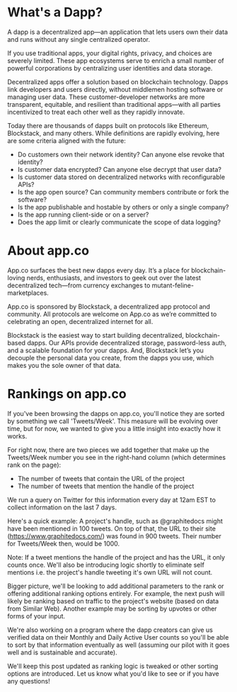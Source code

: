# What's a Dapp?

A dapp is a decentralized app—an application that lets users own their data and runs without any single centralized operator.

If you use traditional apps, your digital rights, privacy, and choices are severely limited. These app ecosystems serve to enrich a small number of powerful corporations by centralizing user identities and data storage.

Decentralized apps offer a solution based on blockchain technology. Dapps link developers and users directly, without middlemen hosting software or managing user data. These customer-developer networks are more transparent, equitable, and resilient than traditional apps—with all parties incentivized to treat each other well as they rapidly innovate.

Today there are thousands of dapps built on protocols like Ethereum, Blockstack, and many others. While definitions are rapidly evolving, here are some criteria aligned with the future:

* Do customers own their network identity? Can anyone else revoke that identity?
* Is customer data encrypted? Can anyone else decrypt that user data?
* Is customer data stored on decentralized networks with reconfigurable APIs?
* Is the app open source? Can community members contribute or fork the software?
* Is the app publishable and hostable by others or only a single company?
* Is the app running client-side or on a server?
* Does the app limit or clearly communicate the scope of data logging?

# About app.co

App.co surfaces the best new dapps every day. It’s a place for blockchain-loving nerds, enthusiasts, and investors to geek out over the latest decentralized tech—from currency exchanges to mutant-feline-marketplaces.

App.co is sponsored by Blockstack, a decentralized app protocol and community. All protocols are welcome on App.co as we’re committed to celebrating an open, decentralized internet for all.

Blockstack is the easiest way to start building decentralized, blockchain-based dapps. Our APIs provide decentralized storage, password-less auth, and a scalable foundation for your dapps. And, Blockstack let’s you decouple the personal data you create, from the dapps you use, which makes you the sole owner of that data.

# Rankings on app.co

If you've been browsing the dapps on app.co, you'll notice they are sorted by something we call 'Tweets/Week'. This measure will be evolving over time, but for now, we wanted to give you a little insight into exactly how it works.

For right now, there are two pieces we add together that make up the Tweets/Week number you see in the right-hand column (which determines rank on the page):

* The number of tweets that contain the URL of the project
* The number of tweets that mention the handle of the project

We run a query on Twitter for this information every day at 12am EST to collect information on the last 7 days.

Here's a quick example: A project's handle, such as @graphitedocs might have been mentioned in 100 tweets. On top of that, the URL to their site (https://www.graphitedocs.com/) was found in 900 tweets. Their number for Tweets/Week then, would be 1000.

Note: If a tweet mentions the handle of the project and has the URL, it only counts once. We'll also be introducing logic shortly to eliminate self mentions i.e. the project's handle tweeting it's own URL will not count.

Bigger picture, we'll be looking to add additional parameters to the rank or offering additional ranking options entirely. For example, the next push will likely be ranking based on traffic to the project's website (based on data from Similar Web). Another example may be sorting by upvotes or other forms of your input.

We're also working on a program where the dapp creators can give us verified data on their Monthly and Daily Active User counts so you'll be able to sort by that information eventually as well (assuming our pilot with it goes well and is sustainable and accurate).

We'll keep this post updated as ranking logic is tweaked or other sorting options are introduced. Let us know what you'd like to see or if you have any questions!
